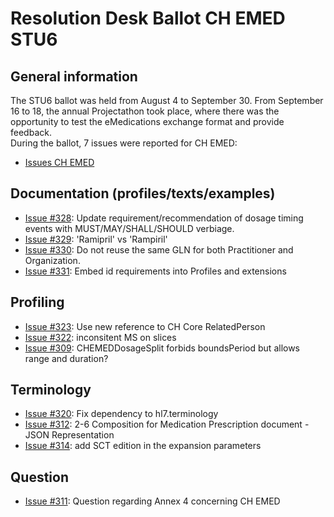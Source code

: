 # Resolution Desk Ballot CH EMED STU6

## General information
The STU6 ballot was held from August 4 to September 30. From September 16 to 18, 
the annual Projectathon took place, where there was the opportunity to test the 
eMedications exchange format and provide feedback.   
During the ballot, 7 issues were reported for CH EMED:
* [Issues CH EMED](https://github.com/hl7ch/ch-emed/issues?q=is%3Aissue+is%3Aopen+label%3A%22STU+6+Ballot%22)

## Documentation (profiles/texts/examples)
* [Issue #328](https://github.com/hl7ch/ch-emed/issues/328): Update requirement/recommendation of dosage timing events with MUST/MAY/SHALL/SHOULD verbiage.
* [Issue #329](https://github.com/hl7ch/ch-emed/issues/329): 'Ramipril' vs 'Rampiril'
* [Issue #330](https://github.com/hl7ch/ch-emed/issues/330): Do not reuse the same GLN for both Practitioner and Organization.
* [Issue #331](https://github.com/hl7ch/ch-emed/issues/331): Embed id requirements into Profiles and extensions

## Profiling
* [Issue #323](https://github.com/hl7ch/ch-emed/issues/323): Use new reference to CH Core RelatedPerson
* [Issue #322](https://github.com/hl7ch/ch-emed/issues/322): inconsitent MS on slices
* [Issue #309](https://github.com/hl7ch/ch-emed/issues/309): CHEMEDDosageSplit forbids boundsPeriod but allows range and duration?

## Terminology
* [Issue #320](https://github.com/hl7ch/ch-emed/issues/320): Fix dependency to hl7.terminology
* [Issue #312](https://github.com/hl7ch/ch-emed/issues/312): 2-6 Composition for Medication Prescription document - JSON Representation 
* [Issue #314](https://github.com/hl7ch/ch-emed/issues/314): add SCT edition in the expansion parameters

## Question
* [Issue #311](https://github.com/hl7ch/ch-emed/issues/311): Question regarding Annex 4 concerning CH EMED 
